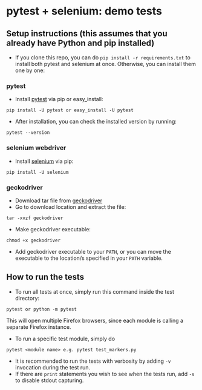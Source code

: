 # pytest + selenium: demo tests

## Setup instructions (this assumes that you already have Python and pip installed)

- If you clone this repo, you can do `pip install -r requirements.txt` to install both pytest and
selenium at once. Otherwise, you can install them one by one:

### pytest

- Install [pytest](http://doc.pytest.org/en/latest/getting-started.html) via pip or easy_install:
```
pip install -U pytest or easy_install -U pytest
```
- After installation, you can check the installed version by running:
```
pytest --version
```

### selenium webdriver

- Install [selenium](http://selenium-python.readthedocs.io/installation.html) via pip:
```
pip install -U selenium
```

### geckodriver

- Download tar file from [geckodriver](https://github.com/mozilla/geckodriver/releases)
- Go to download location and extract the file:
```
tar -xvzf geckodriver
```
- Make geckodriver executable:
```
chmod +x geckodriver
```
- Add geckodriver executable to your `PATH`, or you can move the executable to the location/s
specified in your `PATH` variable.

## How to run the tests

- To run all tests at once, simply run this command inside the test directory:
```
pytest or python -m pytest
```
This will open multiple Firefox browsers, since each module is calling a separate Firefox instance.
- To run a specific test module, simply do
```
pytest <module name> e.g. pytest test_markers.py
```
- It is recommended to run the tests with verbosity by adding `-v` invocation during the test run.
- If there are `print` statements you wish to see when the tests run, add `-s` to disable stdout
capturing.
